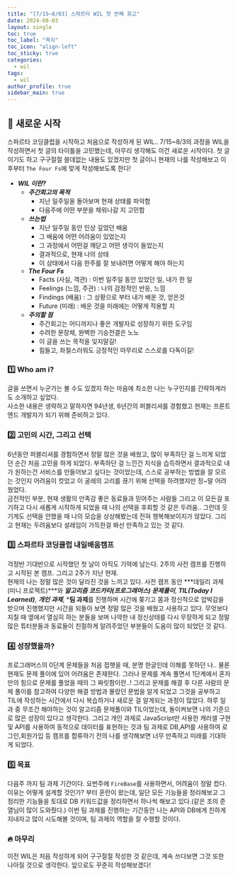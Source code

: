 ```yaml
---
title: "[7/15~8/03] 스파르타 WIL 첫 번째 회고"
date: 2024-08-03
layout: single
toc: true
toc_label: "목차"
toc_icon: "align-left"
toc_sticky: true
categories:
  - wil
tags:
  - wil
author_profile: true
sidebar_main: true
---
```


## :ledger: 새로운 시작
스파르타 코딩클럽을 시작하고 처음으로 작성하게 된 WIL.. 7/15~8/3의 과정을 WIL을 작성하면서 첫 글의 타이틀을 고민했는데, 아무리 생각해도 이건 새로운 시작이다. 첫 글이기도 하고 구구절절 쓸데없는 내용도 있겠지만 첫 글이니 현재의 나를 작성해보고 이후부터 `The Four Fs`에 맞게 작성해보도록 한다!

- ***WIL 이란?***
  - ***주간회고의 목적***
    - 지난 일주일을 돌아보며 현재 상태를 파악함
    - 다음주에 어떤 부분을 채워나갈 지 고민함
  - ***쓰는법***
    - 지난 일주일 동안 인상 깊었던 배움
    - 그 배움에 어떤 어려움이 있었는지
    - 그 과정에서 어떤걸 깨닫고 어떤 생각이 들었는지
    - 결과적으로, 현재 나의 상태
    - 이 상태에서 다음 한주를 잘 보내려면 어떻게 해야 하는지
  - ***The Four Fs***
    - Facts (사실, 객관) : 이번 일주일 동안 있었던 일, 내가 한 일
    - Feelings (느낌, 주관) : 나의 감정적인 반응, 느낌
    - Findings (배움) : 그 상황으로 부터 내가 배운 것, 얻은것
    - Future (미래) : 배운 것을 미래에는 어떻게 적용할 지
  - ***주의할 점***
    - 주간회고는 어디까지나 좋은 개발자로 성장하기 위한 도구임
    - 수려한 문장체, 완벽한 기승전결은 노노
    - 이 글을 쓰는 목적을 잊지말길!
    - 힘들고, 좌절스러워도 긍정적인 마무리로 스스로를 다독이길! 

### :one: Who am i?
글을 쓰면서 누군가는 볼 수도 있겠지 하는 마음에 최소한 나는 누구인지를 간략하게라도 소개하고 싶었다.<br/>
사소한 내용은 생략하고 말하자면 94년생, 6년간의 퍼블리셔를 경험했고 현재는 프론트엔드 개발자가 되기 위해 준비하고 있다.

### :two: 고민의 시간, 그리고 선택 
6년동안 퍼블리셔를 경험하면서 정말 많은 것을 배웠고, 많이 부족하단 걸 느끼게 되었던 순간 처음 고민을 하게 되었다. 부족하단 걸 느낀건 지식을 습득하면서 결과적으로 내가 원하는건 서비스를 만들어보고 싶다는 것이었는데, 스스로 공부하는 방법을 잘 모르는 것인지 어려움이 컷었고 이 굴레의 고리를 끊기 위해 선택을 하려했지만 정~말 어려웠었다.<br/>
금전적인 부분, 현재 생활의 만족감 좋은 동료들과 믿어주는 사람들 그리고 이 모든걸 포기하고 다시 새롭게 시작하게 되었을 때 나의 선택을 후회할 것 같은 두려움.. 그런데 웃기게도 선택을 안했을 때 나의 모습을 상상해봤는데 전혀 행복해보이지가 않았다. 그리고 현재는 두려움보다 설레임이 가득한걸 봐선 만족하고 있는 것 같다.

### :three: 스파르타 코딩클럽 내일배움캠프
걱정반 기대반으로 시작했던 첫 날이 아직도 기억에 남는다. 2주의 사전 캠프를 진행하고 시작된 본 캠프. 그리고 2주가 지난 현재.<br/>
현재의 나는 정말 많은 것이 달라진 것을 느끼고 있다. 사전 캠프 동안 ***데일리 과제(미니 프로젝트)***와 ***알고리즘 코드카타(프로그래머스) 문제풀이***, ***TIL(Today I Learned)***, ***개인 과제***, ***팀 과제**를 진행하며 시간에 쫒기고 몸과 정신적으로 압박감을 받으며 진행했지만 시간을 되돌아 보면 정말 많은 것을 배웠고 사용하고 있다. 무엇보다 지칠 때 옆에서 열심히 하는 분들을 보며 나약한 내 정신상태를 다시 무장하게 되고 정말 많은 튜터분들과 동료들이 친절하게 알려주었던 부분들이 도움이 많이 되었던 것 같다.

### :four: 성장했을까?
프로그래머스의 0단계 문제들을 처음 접햇을 때, 분명 한글인데 이해를 못하던 나.. 물론 현재도 문제 풀이에 있어 어려움은 존재한다. 그러나 문제를 계속 풀면서 1단계에서 혼자만의 힘으로 문제를 풀었을 때의 그 짜릿함이란..! 그리고 문제를 해결 후 다른 사람의 문제 풀이를 참고하여 다양한 해결 방법과 몰랐던 문법을 알게 되었고 그것을 공부하고 TIL에 작성하는 시간에서 다시 복습하거나 새로운 걸 알게되는 과정이 많았다. 하루 일과 중 무조건 해야하는 것이 알고리즘 문제풀이와 TIL이었는데, 돌이켜보면 나의 기준으로 많은 성장이 있다고 생각한다. 그리고 개인 과제로 JavaScript만 사용한 캐러셀 구현 및 API를 사용하여 동적으로 데이터를 표현하는 것과 팀 과제로 DB,API를 사용하여 로그인,회원가입 등 캠프를 합류하기 전의 나를 생각해보면 너무 만족하고 미래를 기대하게 되었다.

### :five: 목표
다음주 까지 팀 과제 기간이다. 요번주에 `FireBase`를 사용하면서, 어려움이 정말 컸다. 이유는 어떻게 설계할 것인가? 부터 혼란이 왔는데, 일단 모든 기능들을 정리해보고 그 정리한 기능들을 토대로 DB 키워드값을 정리하면서 하나씩 해보고 있다.(같은 조의 준열님이 많이 도와줬다.) 이번 팀 과제를 진행하는 기간동안 나는 API와 DB에게 친하게 지내자고 많이 시도해볼 것이며, 팀 과제의 역할을 잘 수행할 것이다.

### :fire: 마무리
이전 WIL은 처음 작성하게 되어 구구절절 작성한 것 같은데, 계속 쓰다보면 그것 또한 나아질 것으로 생각한다. 앞으로도 꾸준히 작성해보겠다!